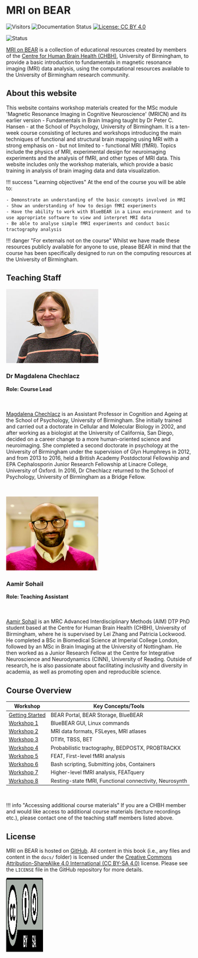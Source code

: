 # MRI on BEAR 

<!-- Visitor Count and Documentation Info -->
![Visitors](https://pageview.vercel.app/?github_user=chbh-opensource) ![Documentation Status](https://img.shields.io/badge/docs-passing-brightgreen) [![License: CC BY 4.0](https://img.shields.io/badge/License-CC%20BY%204.0-lightgrey.svg)](https://creativecommons.org/licenses/by/4.0/)

![Status](https://img.shields.io/badge/Status-Work%20in%20Progress%20|%20Pre--release-orange)

[MRI on BEAR](https://github.com/chbh-opensource/mri-on-bear-edu) is a collection of educational resources created by members of the [Centre for Human Brain Health (CHBH)](https://www.birmingham.ac.uk/research/centre-for-human-brain-health), University of Birmingham, to provide a basic introduction to fundamentals in magnetic resonance imaging (MRI) data analysis, using the computational resources available to the University of Birmingham research community.

## About this website

This website contains workshop materials created for the MSc module 'Magnetic Resonance Imaging in Cognitive Neuroscience' (MRICN) and its earlier version - Fundamentals in Brain Imaging taught by Dr Peter C. Hansen - at the School of Psychology, University of Birmingham. It is a ten-week course consisting of lectures and workshops introducing the main techniques of functional and structural brain mapping using MRI with a strong emphasis on - but not limited to - functional MRI (fMRI). Topics include the physics of MRI, experimental design for neuroimaging experiments and the analysis of fMRI, and other types of MRI data. This website includes only the workshop materials, which provide a basic training in analysis of brain imaging data and data visualization. 

!!! success "Learning objectives"
    At the end of the course you will be able to:

    - Demonstrate an understanding of the basic concepts involved in MRI
    - Show an understanding of how to design fMRI experiments
    - Have the ability to work with BlueBEAR in a Linux environment and to use appropriate software to view and interpret MRI data
    - Be able to analyse simple fMRI experiments and conduct basic tractography analysis

!!! danger "For externals not on the course"
    Whilst we have made these resources publicly available for anyone to use, please BEAR in mind that the course has been specifically designed to run on the computing resources at the University of Birmingham.

## Teaching Staff

<p>
  <img src="assets/images/main_page/magda.jpg" alt="Magda" width="250" height="200">
</p>

<h3>Dr Magdalena Chechlacz</h3>
<b style="display: block; margin-bottom: 20px;">Role: Course Lead</b>
<div class="social-links" style="display: flex; flex-direction: row; gap: 5px; justify-content: flex-start;">
<div class="social-item"><a href="mailto:m.chechlacz@bham.ac.uk"><i class="fa-solid fa-envelope fa-xl"></i></a></div>
<div class="social-item"><a href="https://orcid.org/0000-0003-1811-3946" target="_blank"><i class="fa-brands fa-orcid fa-xl"></i></a></div>
</div>

<div style="margin-top: 30px;"></div>

[Magdalena Chechlacz](https://www.birmingham.ac.uk/staff/profiles/psychology/chechlacz-magda) is an Assistant Professor in Cognition and Ageing at the School of Psychology, University of Birmingham. She initially trained and carried out a doctorate in Cellular and Molecular Biology in 2002, and after working as a biologist at the University of California, San Diego, decided on a career change to a more human-oriented science and neuroimaging. She completed a second doctorate in psychology at the University of Birmingham under the supervision of Glyn Humphreys in 2012, and from 2013 to 2016, held a British Academy Postdoctoral Fellowship and EPA Cephalosporin Junior Research Fellowship at Linacre College, University of Oxford. In 2016, Dr Chechlacz returned to the School of Psychology, University of Birmingham as a Bridge Fellow.

<br>
<p>
  <img src="assets/images/main_page/aamir.png" alt="Aamir" width="250" height="200">
</p>

<h3>Aamir Sohail</h3>
<b style="display: block; margin-bottom: 20px;">Role: Teaching Assistant</b>
<div class="social-links" style="display: flex; flex-direction: row; gap: 5px; justify-content: flex-start;">
<div class="social-item"><a href="mailto:axs2210@bham.ac.uk"><i class="fa-solid fa-envelope fa-xl"></i></a></div>
<div class="social-item"><a href="https://github.com/sohaamir" target="_blank"><i class="fa-brands fa-github fa-xl"></i></a></div>
<div class="social-item"><a href="https://twitter.com/AamirNSohail" target="_blank"><i class="fa-brands fa-x-twitter fa-xl"></i></a></div>
<div class="social-item"><a href="https://orcid.org/0009-0000-6584-4579" target="_blank"><i class="fa-brands fa-orcid fa-xl"></i></a></div>
<div class="social-item"><a href="https://sohaamir.github.io/" target="_blank"><i class="fa-solid fa-globe fa-xl" style="color: #87CEEB;"></i></a></div>
</div>

<div style="margin-top: 30px;"></div>

[Aamir Sohail](https://sohaamir.github.io/) is an MRC Advanced Interdisciplinary Methods (AIM) DTP PhD student based at the Centre for Human Brain Health (CHBH), University of Birmingham, where he is supervised by Lei Zhang and Patricia Lockwood. He completed a BSc in Biomedical Science at Imperial College London, followed by an MSc in Brain Imaging at the University of Nottingham. He then worked as a Junior Research Fellow at the Centre for Integrative Neuroscience and Neurodynamics (CINN), University of Reading. Outside of research, he is also passionate about facilitating inclusivity and diversity in academia, as well as promoting open and reproducible science.

## Course Overview

| Workshop | Key Concepts/Tools |
|----------|-------------------|
| [Getting Started](https://chbh-opensource.github.io/mri-on-bear-edu/setting-up/) | BEAR Portal, BEAR Storage, BlueBEAR |
| [Workshop 1](https://chbh-opensource.github.io/mri-on-bear-edu/workshop1/workshop1-intro/) | BlueBEAR GUI, Linux commands |
| [Workshop 2](https://chbh-opensource.github.io/mri-on-bear-edu/workshop2/workshop2-intro/) | MRI data formats, FSLeyes, MRI atlases |
| [Workshop 3](https://chbh-opensource.github.io/mri-on-bear-edu/workshop3/workshop3-intro/) | DTIfit, TBSS, BET |
| [Workshop 4](https://chbh-opensource.github.io/mri-on-bear-edu/workshop4/workshop4-intro/) | Probabilistic tractography, BEDPOSTX, PROBTRACKX |
| [Workshop 5](https://chbh-opensource.github.io/mri-on-bear-edu/workshop5/workshop5-intro/) | FEAT, First-level fMRI analysis |
| [Workshop 6](https://chbh-opensource.github.io/mri-on-bear-edu/workshop6/workshop6-intro) | Bash scripting, Submitting jobs, Containers |
| [Workshop 7](https://chbh-opensource.github.io/mri-on-bear-edu/workshop7/scripting-fsl/) | Higher-level fMRI analysis, FEATquery |
| [Workshop 8](https://chbh-opensource.github.io/mri-on-bear-edu/workshop8/functional-connectivity/) | Resting-state fMRI, Functional connectivity, Neurosynth |

<br>

!!! info "Accessing additional course materials"
    If you are a CHBH member and would like access to additional course materials (lecture recordings etc.), please contact one of the teaching staff members listed above.

## License

MRI on BEAR is hosted on [GitHub](https://github.com/chbh-opensource/mri-on-bear-edu). All content in this book (i.e., any files and content in the `docs/` folder) is licensed under the [Creative Commons Attribution-ShareAlike 4.0 International (CC BY-SA 4.0)](https://creativecommons.org/licenses/by-sa/4.0/deed.en) license. Please see the `LICENSE` file in the GitHub repository for more details.

<p>
  <img src="assets/images/main_page/cc_by_sa.png" alt="CC-BY-SA" width="100" height="200">
</p>